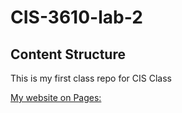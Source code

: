 # CIS-3610-lab-2
## Content Structure

This is my first class repo for CIS Class

[My website on Pages:](https://gemini-lab.github.io/lab-1/)
